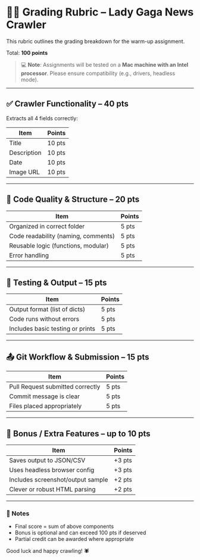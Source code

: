 # 🧑‍🏫 Grading Rubric – Lady Gaga News Crawler

This rubric outlines the grading breakdown for the warm-up assignment.

Total: **100 points**

> 💻 **Note**: Assignments will be tested on a **Mac machine with an Intel processor**. Please ensure compatibility (e.g., drivers, headless mode).

---
## ✅ Crawler Functionality – 40 pts

Extracts all 4 fields correctly:

| Item        | Points |
| ----------- | ------ |
| Title       | 10 pts |
| Description | 10 pts |
| Date        | 10 pts |
| Image URL   | 10 pts |

---

## 🧠 Code Quality & Structure – 20 pts

| Item                                | Points |
| ----------------------------------- | ------ |
| Organized in correct folder         | 5 pts  |
| Code readability (naming, comments) | 5 pts  |
| Reusable logic (functions, modular) | 5 pts  |
| Error handling                      | 5 pts  |

---

## 🧪 Testing & Output – 15 pts

| Item                             | Points |
| -------------------------------- | ------ |
| Output format (list of dicts)    | 5 pts  |
| Code runs without errors         | 5 pts  |
| Includes basic testing or prints | 5 pts  |

---

## 📤 Git Workflow & Submission – 15 pts

| Item                             | Points |
| -------------------------------- | ------ |
| Pull Request submitted correctly | 5 pts  |
| Commit message is clear          | 5 pts  |
| Files placed appropriately       | 5 pts  |

---

## 🎁 Bonus / Extra Features – up to 10 pts

| Item                              | Points |
| --------------------------------- | ------ |
| Saves output to JSON/CSV          | +3 pts |
| Uses headless browser config      | +3 pts |
| Includes screenshot/output sample | +2 pts |
| Clever or robust HTML parsing     | +2 pts |

---

### 📌 Notes

- Final score = sum of above components
- Bonus is optional and can exceed 100 pts if deserved
- Partial credit can be awarded where appropriate

Good luck and happy crawling! 🕷️

